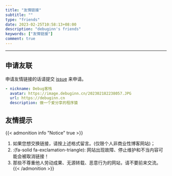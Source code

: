 ```yaml
---
title: "友情链接"
subtitle: ""
type: "friends"
date: 2023-02-25T10:58:13+08:00
description: "debuginn's friends"
keywords: ["友情链接"]
comment: true
---
```


<!-- When you set data `friends.yml` in `yourProject/data/` directory, it will be automatically loaded here. -->
---
<!-- You can define additional content below for this page. -->
## 申请友联

申请友情链接的话请提交 [issue](https://github.com/debuginn/blog/issues/new?assignees=&labels=friend&template=apply-for-friend-link.md&title=Apply+for+friend+link) 来申请。

```yaml
- nickname: Debug客栈
  avatar: https://image.debuginn.cn/202302182238057.JPG
  url: https://debuginn.cn
  description: 做一个爱分享的程序猿
```

## 友情提示

{{< admonition info "Notice" true >}}
1. 如果您想交换链接，请按上述格式留言。(仅限个人非商业性博客网站)；
2. :(fa-solid fa-exclamation-triangle): 网站出现故障、停止维护和不当内容可能会被取消链接！
3. 那些不尊重他人劳动成果、无源转载、恶意行为的网站，请不要前来交流。
   {{< /admonition >}}
